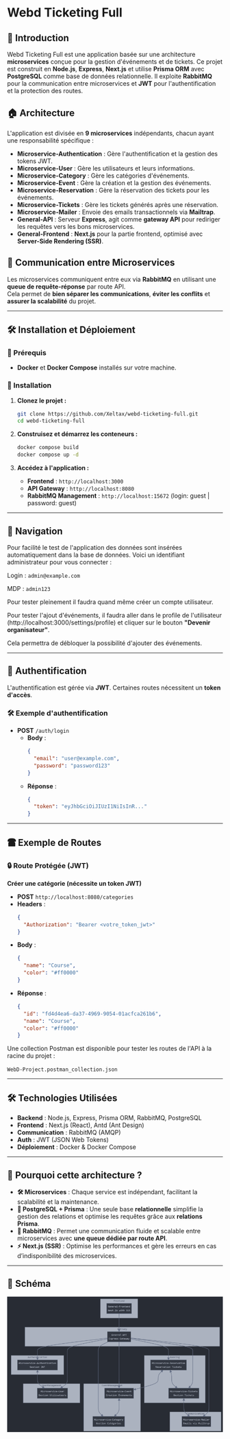 # Webd Ticketing Full

## 📌 Introduction

Webd Ticketing Full est une application basée sur une architecture **microservices** conçue pour la gestion d'événements et de tickets. Ce projet est construit en **Node.js**, **Express**, **Next.js** et utilise **Prisma ORM** avec **PostgreSQL** comme base de données relationnelle. Il exploite **RabbitMQ** pour la communication entre microservices et **JWT** pour l'authentification et la protection des routes.

## 🏠 Architecture

L'application est divisée en **9 microservices** indépendants, chacun ayant une responsabilité spécifique :

- **Microservice-Authentication** : Gère l'authentification et la gestion des tokens JWT.
- **Microservice-User** : Gère les utilisateurs et leurs informations.
- **Microservice-Category** : Gère les catégories d'événements.
- **Microservice-Event** : Gère la création et la gestion des événements.
- **Microservice-Reservation** : Gère la réservation des tickets pour les événements.
- **Microservice-Tickets** : Gère les tickets générés après une réservation.
- **Microservice-Mailer** : Envoie des emails transactionnels via **Mailtrap**.
- **General-API** : Serveur **Express**, agit comme **gateway API** pour rediriger les requêtes vers les bons microservices.
- **General-Frontend** : **Next.js** pour la partie frontend, optimisé avec **Server-Side Rendering (SSR)**.

## 📡 Communication entre Microservices

Les microservices communiquent entre eux via **RabbitMQ** en utilisant une **queue de requête-réponse** par route API.  
Cela permet de **bien séparer les communications**, **éviter les conflits** et **assurer la scalabilité** du projet.

---

## 🛠️ Installation et Déploiement

### **📌 Prérequis**

- **Docker** et **Docker Compose** installés sur votre machine.

### **🚀 Installation**

1. **Clonez le projet :**

   ```sh
   git clone https://github.com/Xeltax/webd-ticketing-full.git
   cd webd-ticketing-full
   ```

2. **Construisez et démarrez les conteneurs :**

   ```sh
   docker compose build
   docker compose up -d
   ```

3. **Accédez à l'application :**

    - **Frontend** : `http://localhost:3000`
    - **API Gateway** : `http://localhost:8080`
    - **RabbitMQ Management** : `http://localhost:15672` (login: guest | password: guest)

---

## 🛫 **Navigation**

Pour facilité le test de l'application des données sont insérées automatiquement dans la base de données. Voici un identifiant administrateur pour vous connecter :

Login : `admin@example.com`

MDP : `admin123`

Pour tester pleinement il faudra quand même créer un compte utilisateur.

Pour tester l'ajout d'événements, il faudra aller dans le profile de l'utilisateur (http://localhost:3000/settings/profile) et cliquer sur le bouton **"Devenir organisateur"**.

Cela permettra de débloquer la possibilité d'ajouter des événements.

---

## 🔑 **Authentification**

L'authentification est gérée via **JWT**. Certaines routes nécessitent un **token d'accès**.

### **🛠️ Exemple d'authentification**

- **POST** `/auth/login`
    - **Body** :
      ```json
      {
        "email": "user@example.com",
        "password": "password123"
      }
      ```
    - **Réponse** :
      ```json
      {
        "token": "eyJhbGciOiJIUzI1NiIsInR..."
      }
      ```

---

## 🖀 **Exemple de Routes**

### **🔒 Route Protégée (JWT)**

**Créer une catégorie (nécessite un token JWT)**

- **POST** `http://localhost:8080/categories`
- **Headers** :
  ```json
  {
    "Authorization": "Bearer <votre_token_jwt>"
  }
  ```
- **Body** :
  ```json
  {
    "name": "Course",
    "color": "#ff0000"
  }
  ```
- **Réponse** :
  ```json
  {
    "id": "fd4d4ea6-da37-4969-9054-01acfca261b6",
    "name": "Course",
    "color": "#ff0000"
  }
  ```

Une collection Postman est disponible pour tester les routes de l'API à la racine du projet : 

`WebD-Project.postman_collection.json`

---

## 🛠️ **Technologies Utilisées**

- **Backend** : Node.js, Express, Prisma ORM, RabbitMQ, PostgreSQL
- **Frontend** : Next.js (React), Antd (Ant Design)
- **Communication** : RabbitMQ (AMQP)
- **Auth** : JWT (JSON Web Tokens)
- **Déploiement** : Docker & Docker Compose

---

## 🚀 **Pourquoi cette architecture ?**

- **🛠️ Microservices** : Chaque service est indépendant, facilitant la scalabilité et la maintenance.
- **🔗 PostgreSQL + Prisma** : Une seule base **relationnelle** simplifie la gestion des relations et optimise les requêtes grâce aux **relations Prisma**.
- **📡 RabbitMQ** : Permet une communication fluide et scalable entre microservices avec **une queue dédiée par route API**.
- **⚡ Next.js (SSR)** : Optimise les performances et gère les erreurs en cas d’indisponibilité des microservices.

---

## 📄 **Schéma**

![Webd Ticketing Full Schema](schema.png)